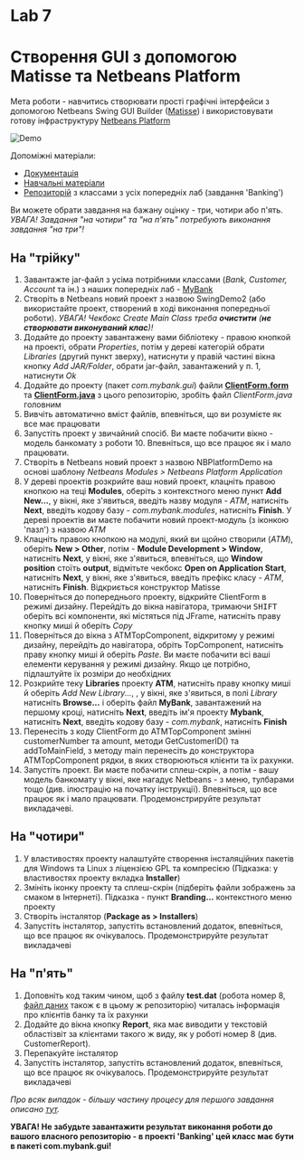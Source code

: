 # Lab 7
# Створення GUI з допомогою Matisse та Netbeans Platform
Мета роботи - навчитись створювати прості графічні інтерфейси з допомогою Netbeans Swing GUI Builder ([Matisse](https://netbeans.org/features/java/swing.html)) і використовувати готову інфраструктуру [Netbeans Platform](https://netbeans.org/features/platform/)  

![Demo](https://github.com/liketaurus/TUI-Labs/blob/master/Lab%207%20-%20Netbeans%20Platform/GUI-Lab-7.PNG)

Допоміжні матеріали:
- [Документація](http://bits.netbeans.org/dev/javadoc/)
- [Навчальні матеріали](https://netbeans.org/kb/trails/platform.html)
- [Репозиторій](https://github.com/liketaurus/OOP-JAVA) з классами з усіх попередніх лаб (завдання 'Banking')

Ви можете обрати завдання на бажану оцінку - три, чотири або п'ять. *УВАГА! Завдання "на чотири" та "на п'ять" потребують виконання завдання "на три"!*

## На "трійку"
1. Завантажте jar-файл з усіма потрібними классами (*Bank, Customer, Account* та ін.) з наших попередніх лаб - [MyBank](https://github.com/liketaurus/TUI-Labs/blob/master/jars/MyBank.jar)
2. Створіть в Netbeans новий проект з назвою SwingDemo2 (або використайте проект, створений в ході виконання попередньої роботи). *УВАГА! Чекбокс *Create Main Class* треба **очистити** (**не створювати виконуваний клас**)!*
3. Додайте до проекту завантажену вами бібліотеку - правою кнопкой на проекті, обрати *Properties*, потім у дереві категорій обрати *Libraries* (другий пункт зверху), натиснути у правій частині вікна кнопку *Add JAR/Folder*, обрати jar-файл, завантажений у п. 1, натиснути *Ok*
4. Додайте до проекту (пакет *com.mybank.gui*) файли [**ClientForm.form**](https://github.com/liketaurus/TUI-Labs/blob/master/Lab%207%20-%20Netbeans%20Platform/ClientForm.form) та [**ClientForm.java**](https://github.com/liketaurus/TUI-Labs/blob/master/Lab%207%20-%20Netbeans%20Platform/ClientForm.java) з цього репозиторію, зробіть файл *ClientForm.java* головним
5. Вивчіть автоматично вміст файлів, впевніться, що ви розумієте як все має працювати
6. Запустіть проект у звичайний спосіб. Ви маєте побачити вікно - модель банкомату з роботи 10. Впевніться, що все працює як і мало працювати.
7. Створіть в Netbeans новий проект з назвою NBPlatformDemo на основі шаблону *Netbeans Modules > Netbeans Platform Application*
8. У дереві проектів розкрийте ваш новий проект, клацніть правою кнопкою на теці **Modules**, оберіть з контекстного меню пункт **Add New...**, у вікні, яке з'явиться, введіть назву модуля - *ATM*, натисніть **Next**, введіть кодову базу - *com.mybank.modules*, натисніть **Finish**. У дереві проектів ви маєте побачити новий проект-модуль (з іконкою 'пазл') з назвою *ATM*  
9. Клацніть правою кнопкою на модулі, який ви щойно створили (*ATM*), оберіть **New > Other**, потім - **Module Development > Window**, натисніть **Next**, у вікні, яке з'явиться, впевніться, що **Window position** стоїть **output**, відмітьте чекбокс **Open on Application Start**, натисніть **Next**, у вікні, яке з'явиться, введіть префікс класу - *ATM*, натисніть **Finish**. Відкриється конструктор Matisse
10. Поверніться до попереднього проекту, відкрийте ClientForm в режимі дизайну. Перейдіть до вікна навігатора, тримаючи <kbd>SHIFT</kbd> оберіть всі компоненти, які містяться під JFrame, натисніть праву кнопку миші й оберіть *Copy*
11. Поверніться до вікна з ATMTopComponent, відкритому у режимі дизайну, перейдіть до навігатора, обріть TopComponent, натисніть праву кнопку миші й оберіть *Paste*. Ви маєте побачити всі ваші елементи керування у режимі дизайну. Якщо це потрібно, підлаштуйте їх розміри до необхідних
12. Розкрийте теку **Libraries** проекту **ATM**, натисніть праву кнопку миші й оберіть *Add New Library...*, , у вікні, яке з'явиться, в полі *Library* натисніть **Browse...** і оберіть файл **MyBank**, завантажений на першому кроці, натисніть **Next**, введіть ім'я проекту **Mybank**, натисніть **Next**, введіть кодову базу - *com.mybank*, натисніть **Finish**
13. Перенесіть з коду ClientForm до ATMTopComponent змінні customerNumber та amount, методи GetCustomerID() та addToMainField, з методу main перенесіть до конструктора ATMTopComponent рядки, в яких створюються клієнти та їх рахунки.
14. Запустіть проект. Ви маєте побачити сплеш-скрін, а потім - вашу модель банкомату у вікні, яке нагадує Netbeans - з меню, тулбарами тощо (див. ілюстрацію на початку інструкції). Впевніться, що все працює як і мало працювати. Продемонстрируйте результат викладачеві.

## На "чотири"
1. У властивостях проекту налаштуйте створення інсталяційних пакетів для Windows та Linux з ліцензією GPL та компресією (Підказка: у властивостях проекту вкладка **Installer**)
2. Змініть іконку проекту та сплеш-скрін (підберіть файли зображень за смаком в Інтернеті). Підказка - пункт **Branding...** контекстного меню проекту
3. Створіть інсталятор (**Package as > Installers**)
3. Запустіть інсталятор, запустіть встановлений додаток, впевніться, що все працює як очікувалось. Продемонстрируйте результат викладачеві

## На "п'ять"
1. Доповніть код таким чином, щоб з файлу **test.dat** (робота номер 8, [файл даних](https://github.com/liketaurus/TUI-Labs/blob/master/data/test.dat) також є в цьому ж репозиторію) читалась інформація про клієнтів банку та їх рахунки
2. Додайте до вікна кнопку **Report**, яка має виводити у текстовій областізвіт за клієнтами такого ж виду, як у роботі номер 8 (див. CustomerReport).
3. Перепакуйте інсталятор
3. Запустіть інсталятор, запустіть встановлений додаток, впевніться, що все працює як очікувалось. Продемонстрируйте результат викладачеві

*Про всяк випадок - більшу частину процесу для першого завдання описано [тут](https://platform.netbeans.org/tutorials/nbm-quick-start.html).*

**УВАГА! Не забудьте завантажити результат виконання роботи до вашого власного репозиторію - в проекті 'Banking' цей класс має бути в пакеті com.mybank.gui!**
